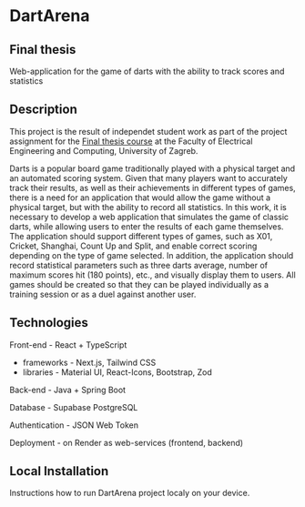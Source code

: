 # DartArena
## Final thesis
Web-application for the game of darts with the ability to track scores and statistics
## Description
This project is the result of independet student work as part of the project assignment for the [Final thesis course](https://www.fer.unizg.hr/predmet/zavrad) at the Faculty of Electrical Engineering and Computing, University of Zagreb.

Darts is a popular board game traditionally played with a physical target and an automated scoring system. Given that many players want to accurately track their results, as well as their achievements in different types of games, there is a need for an application that would allow the game without a physical target, but with the ability to record all statistics. In this work, it is necessary to develop a web application that simulates the game of classic darts, while allowing users to enter the results of each game themselves. The application should support different types of games, such as X01, Cricket, Shanghai, Count Up and Split, and enable correct scoring depending on the type of game selected. In addition, the application should record statistical parameters such as three darts average, number of maximum scores hit (180 points), etc., and visually display them to users. All games should be created so that they can be played individually as a training session or as a duel against another user.

## Technologies
Front-end - React + TypeScript
 - frameworks - Next.js, Tailwind CSS
 - libraries - Material UI, React-Icons, Bootstrap, Zod

Back-end - Java + Spring Boot

Database - Supabase PostgreSQL

Authentication - JSON Web Token

Deployment - on Render as web-services (frontend, backend)

## Local Installation
Instructions how to run DartArena project localy on your device.
